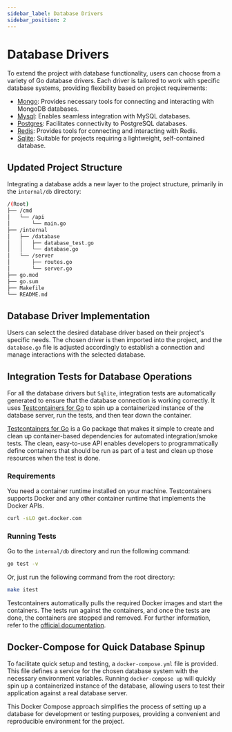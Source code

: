 ```yaml
---
sidebar_label: Database Drivers
sidebar_position: 2
---
```


# Database Drivers

To extend the project with database functionality, users can choose from a variety of Go database drivers. Each driver is tailored to work with specific database systems, providing flexibility based on project requirements:

- [Mongo](https://go.mongodb.org/mongo-driver): Provides necessary tools for connecting and interacting with MongoDB databases.
- [Mysql](https://github.com/go-sql-driver/mysql): Enables seamless integration with MySQL databases.
- [Postgres](https://github.com/jackc/pgx/): Facilitates connectivity to PostgreSQL databases.
- [Redis](https://github.com/redis/go-redis): Provides tools for connecting and interacting with Redis.
- [Sqlite](https://github.com/mattn/go-sqlite3): Suitable for projects requiring a lightweight, self-contained database.


## Updated Project Structure

Integrating a database adds a new layer to the project structure, primarily in the `internal/db` directory:

```bash
/(Root)
├── /cmd
│   └── /api
│       └── main.go
├── /internal
│   ├── /database
│   │   ├── database_test.go
│   │   └── database.go
│   └── /server
│       ├── routes.go
│       └── server.go
├── go.mod
├── go.sum
├── Makefile
└── README.md
```


## Database Driver Implementation

Users can select the desired database driver based on their project's specific needs. The chosen driver is then imported into the project, and the `database.go` file is adjusted accordingly to establish a connection and manage interactions with the selected database.


## Integration Tests for Database Operations

For all the database drivers but `Sqlite`, integration tests are automatically generated to ensure that the database connection is working correctly. It uses [Testcontainers for Go](https://golang.testcontainers.org/) to spin up a containerized instance of the database server, run the tests, and then tear down the container.

[Testcontainers for Go](https://golang.testcontainers.org/) is a Go package that makes it simple to create and clean up container-based dependencies for automated integration/smoke tests. The clean, easy-to-use API enables developers to programmatically define containers that should be run as part of a test and clean up those resources when the test is done.

### Requirements

You need a container runtime installed on your machine. Testcontainers supports Docker and any other container runtime that implements the Docker APIs.

```bash
curl -sLO get.docker.com
```

### Running Tests

Go to the `internal/db` directory and run the following command:

```bash
go test -v
```

Or, just run the following command from the root directory:

```bash
make itest
```

Testcontainers automatically pulls the required Docker images and start the containers. The tests run against the containers, and once the tests are done, the containers are stopped and removed. For further information, refer to the [official documentation](https://golang.testcontainers.org/).

## Docker-Compose for Quick Database Spinup

To facilitate quick setup and testing, a `docker-compose.yml` file is provided. This file defines a service for the chosen database system with the necessary environment variables. Running `docker-compose up` will quickly spin up a containerized instance of the database, allowing users to test their application against a real database server.

This Docker Compose approach simplifies the process of setting up a database for development or testing purposes, providing a convenient and reproducible environment for the project.
